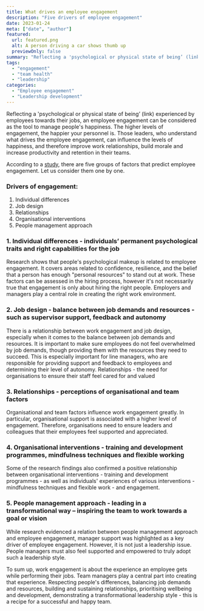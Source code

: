 ```yaml
---
title: What drives an employee engagement 
description: "Five drivers of employee engagement"
date: 2023-01-24
meta: ["date", "author"]
featured:
  url: featured.png
  alt: A person driving a car shows thumb up
  previewOnly: false
summary: "Reflecting a 'psychological or physical state of being’ (link) experienced by employees towards their jobs, an employee engagement can be considered as ..."
tags:
  - "engagement"
  - "team health"
  - "leadership"
categories:
  - "Employee engagement"
  - "Leadership development"
---
```


Reflecting a 'psychological or physical state of being’ (link) experienced by employees towards their jobs, an employee engagement can be considered as the tool to manage people's happiness. The higher levels of engagement, the happier your personnel is. Those leaders, who understand what drives the employee engagement, can influence the levels of happiness, and therefore improve work relationships, build morale and increase productivity and retention in their teams.

According to a [study](https://www.cipd.co.uk/knowledge/fundamentals/relations/engagement/evidence-engagement), there are five groups of factors that predict employee engagement. Let us consider them one by one. 

### Drivers of engagement:
1. Individual differences
2. Job design
3. Relationships 
4. Organisational interventions
5. People management approach

### 1. Individual differences - individuals’ permanent psychological traits and right capabilities for the job

Research shows that people's psychological makeup is related to employee engagement. It covers areas related to confidence, resilience, and the belief that a person has enough "personal resources" to stand out at work. These factors can be assessed in the hiring process, however it's not necessarily true that engagement is only about hiring the right people. Employers and managers play a central role in creating the right work environment.

### 2. Job design - balance between job demands and resources - such as supervisor support, feedback and autonomy

There is a relationship between work engagement and job design, especially when it comes to the balance between job demands and resources. It is important to make sure employees do not feel overwhelmed by job demands, though providing them with the resources they need to succeed. This is especially important for line managers, who are responsible for providing support and feedback to employees and determining their level of autonomy.
Relationships - the need for organisations to ensure their staff feel cared for and valued

### 3. Relationships - perceptions of organisational and team factors

Organisational and team factors influence work engagement greatly. In particular, organisational support is associated with a higher level of engagement. Therefore, organisations need to ensure leaders and colleagues that their employees feel supported and appreciated.

### 4. Organisational interventions - training and development programmes, mindfulness techniques and flexible working

Some of the research findings also confirmed a positive relationship between organisational interventions - training and development programmes - as well as individuals' experiences of various interventions -  mindfulness techniques and flexible work - and engagement.

### 5. People management approach  - leading in a transformational way – inspiring the team to work towards a goal or vision

While research evidenced a relation between people management approach and employee engagement, manager support was highlighted as a key driver of employee engagement. 
However, it is not just a leadership issue. People managers must also feel supported and empowered to truly adopt such a leadership style.

To sum up, work engagement is about the experience an employee gets while performing their jobs. Team managers play a central part into creating that experience. Respecting people's differences, balancing job demands and resources, building and sustaining relationships, prioritising wellbeing and development, demonstrating a transformational leadership style - this is a recipe for a successful and happy team. 
